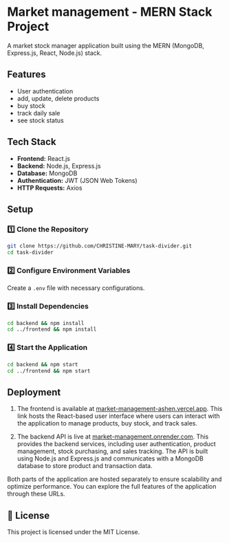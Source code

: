 # Market management - MERN Stack Project

A market stock manager application built using the MERN (MongoDB, Express.js, React, Node.js) stack.

## Features
- User authentication  
- add, update, delete products  
- buy stock
- track daily sale  
- see stock status  

## Tech Stack
- **Frontend:** React.js  
- **Backend:** Node.js, Express.js  
- **Database:** MongoDB  
- **Authentication:** JWT (JSON Web Tokens)  
- **HTTP Requests:** Axios  

##  Setup  

### 1️⃣ Clone the Repository  
```sh
git clone https://github.com/CHRISTINE-MARY/task-divider.git
cd task-divider
```

### 2️⃣ Configure Environment Variables  
Create a `.env` file with necessary configurations.  

### 3️⃣ Install Dependencies  
```sh
cd backend && npm install
cd ../frontend && npm install
```

### 4️⃣ Start the Application  
```sh
cd backend && npm start
cd ../frontend && npm start
```

## Deployment


1. The frontend is available at [market-management-ashen.vercel.app](https://market-management-ashen.vercel.app/). This link hosts the React-based user interface where users can interact with the application to manage products, buy stock, and track sales.

2. The backend API is live at [market-management.onrender.com](https://market-management.onrender.com). This provides the backend services, including user authentication, product management, stock purchasing, and sales tracking. The API is built using Node.js and Express.js and communicates with a MongoDB database to store product and transaction data.

Both parts of the application are hosted separately to ensure scalability and optimize performance. You can explore the full features of the application through these URLs. 



## 📜 License  
This project is licensed under the MIT License.
